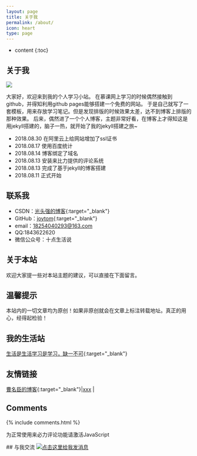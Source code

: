```yaml
---
layout: page
title: 关于我
permalink: /about/
icon: heart
type: page
---
```


* content
{:toc}

## 关于我

<img src="https://raw.githubusercontent.com/joytom/joytom.github.io/master/images/2018-08-14/1.jpg" />

大家好，欢迎来到我的个人学习小站。
在慕课网上学习的时候偶然接触到github，并得知利用github pages能够搭建一个免费的网站。
于是自己就写了一套模板，用来存放学习笔记。但是发现排版的时候效果太差，达不到博客上排版的那种效果。
后来，偶然进了一个个人博客，主题非常好看，在博客上才得知这是用jekyll搭建的，脑子一热，就开始了我的jekyll搭建之旅~

* 2018.08.30 在阿里云上给网站增加了ssl证书
* 2018.08.17 使用百度统计
* 2018.08.14 博客绑定了域名
* 2018.08.13 安装来比力提供的评论系统
* 2018.08.13 完成了基于jekyll的博客搭建
* 2018.08.11 正式开始	

## 联系我

* CSDN：[光头强的博客](https://blog.csdn.net/qq_42249896?t=1&orderby=ViewCount){:target="_blank"}
* GitHub：[joytom](https://github.com/joytom){:target="_blank"}
* email：18254040293@163.com
* QQ:1843622620
* 微信公众号：十点生活说 

## 关于本站


欢迎大家提一些对本站主题的建议，可以直接在下面留言。


## 温馨提示

本站内的一切文章均为原创！如果非原创就会在文章上标注转载地址。真正的用心，经得起检验！

## 我的生活站
[生活是生活学习是学习，缺一不可](https://joyjerry.github.io){:target="_blank"}

## 友情链接

[曹名臣的博客](http://poshir.top/){:target="_blank"}\|[xxx](xxxx) \|
## Comments

{% include comments.html %}
<!-- 来必力City版安装代码 -->
<div id="lv-container" data-id="city" data-uid="MTAyMC8zODg2MC8xNTM4OA==">
	<script type="text/javascript">
   (function(d, s) {
       var j, e = d.getElementsByTagName(s)[0];

       if (typeof LivereTower === 'function') { return; }

       j = d.createElement(s);
       j.src = 'https://cdn-city.livere.com/js/embed.dist.js';
       j.async = true;

       e.parentNode.insertBefore(j, e);
   })(document, 'script');
	</script>
<noscript> 为正常使用来必力评论功能请激活JavaScript</noscript>
</div>
<!-- City版安装代码已完成 -->
## 与我交流
<a target="_blank" href="http://wpa.qq.com/msgrd?v=3&uin=1843622620&site=qq&menu=yes"><img border="0" src="http://wpa.qq.com/pa?p=2:1843622620:53" alt="点击这里给我发消息" title="点击这里给我发消息"/></a>